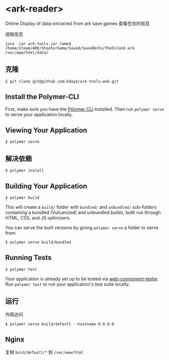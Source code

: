 # \<ark-reader\>

Online Display of data extracted from ark save games
查看恐龙的信息

提取信息
```
java -jar ark-tools.jar tamed /home/steam/ARK/ShooterGame/Saved/SavedArks/TheIsland.ark /var/www/html/data/
```
## 克隆
```
$ git clone git@github.com:kdaye/ark-tools-web.git
```

## Install the Polymer-CLI

First, make sure you have the [Polymer CLI](https://www.npmjs.com/package/polymer-cli) installed. Then run `polymer serve` to serve your application locally.

## Viewing Your Application

```
$ polymer serve
```

## 解决依赖
```
$ polymer install
```
## Building Your Application

```
$ polymer build
```

This will create a `build/` folder with `bundled/` and `unbundled/` sub-folders
containing a bundled (Vulcanized) and unbundled builds, both run through HTML,
CSS, and JS optimizers.

You can serve the built versions by giving `polymer serve` a folder to serve
from:

```
$ polymer serve build/bundled
```

## Running Tests

```
$ polymer test
```

Your application is already set up to be tested via [web-component-tester](https://github.com/Polymer/web-component-tester). Run `polymer test` to run your application's test suite locally.

## 运行
外网访问
```
$ polymer serve build/default --hostname 0.0.0.0
```
## Nginx
复制 `buid/default/*` 到 `/var/www/html`
